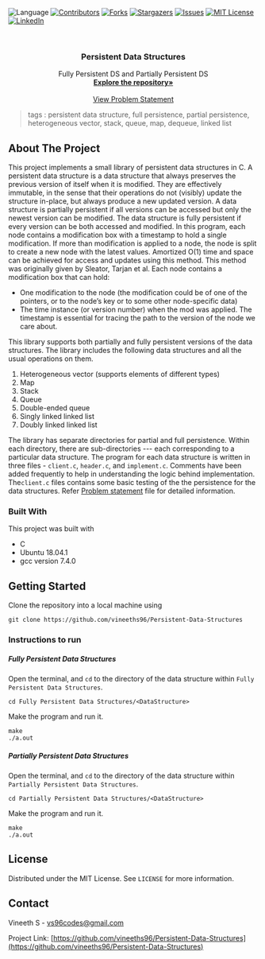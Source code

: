 ![Language](https://img.shields.io/badge/language-C-blue) [![Contributors][contributors-shield]][contributors-url] [![Forks][forks-shield]][forks-url] [![Stargazers][stars-shield]][stars-url] [![Issues][issues-shield]][issues-url] [![MIT License][license-shield]][license-url] [![LinkedIn][linkedin-shield]][linkedin-url]

<!-- PROJECT LOGO -->
<br />

<p align="center">
  <h3 align="center">Persistent Data Structures</h3>
  <p align="center">
    Fully Persistent DS and Partially Persistent DS  
    <br />
    <a href=https://github.com/vineeths96/Persistent-Data-Structures><strong>Explore the repository»</strong></a>
    <br />
    <br />
    <a href=https://github.com/vineeths96/Persistent-Data-Structures/blob/master/Problem%20Statement.pdf>View Problem Statement</a>
    </p>





</p>

> tags : persistent data structure, full persistence, partial persistence, heterogeneous vector, stack, queue, map, dequeue, linked list



<!-- ABOUT THE PROJECT -->

## About The Project

This project implements a small library of persistent data structures in C. A persistent data structure is a data structure that always preserves the previous version of itself when it is modified. They are effectively immutable, in the sense that their operations do not (visibly) update the
structure in-place, but always produce a new updated version. A data structure is partially persistent if all versions can be accessed but only the newest version can be modified. The data structure is fully persistent if every version can be both accessed and modified. In this program, each node contains a modification box with a timestamp to hold a single modification. If more than modification is applied to a node, the node is split to create a new node with the latest values. Amortized O(1) time and space can be achieved for access and updates using this method. This method was originally given by Sleator, Tarjan et al. Each node contains a modification box that can hold:

* One modification to the node (the modification could be of one of the pointers, or to the node’s key or to some other node-specific data)
* The time instance (or version number) when the mod was applied. The timestamp is essential for tracing the path to the version of the node we care about.

This library supports both partially and fully persistent versions of the data structures. The library includes the following data structures and all the usual operations on them.

1. Heterogeneous vector (supports elements of different types)
2. Map
3. Stack
4. Queue 
5. Double-ended queue
6. Singly linked linked list
7. Doubly linked linked list

The library has separate directories for partial and full persistence. Within each directory, there are sub-directories --- each corresponding to a particular data structure. The program for each data structure is written in three files - `client.c`, `header.c`, and `implement.c`. Comments have been added frequently to help in understanding the logic behind implementation. The`client.c` files contains some basic testing of the the persistence for the data structures. Refer [Problem statement](./Problem%20Statement.pdf) file for detailed information.



### Built With
This project was built with 

* C
* Ubuntu 18.04.1 
* gcc version 7.4.0



<!-- GETTING STARTED -->

## Getting Started

Clone the repository into a local machine using

```shell
git clone https://github.com/vineeths96/Persistent-Data-Structures
```

### Instructions to run

##### Fully Persistent Data Structures

Open the terminal, and `cd` to the directory of the data structure within `Fully Persistent Data Structures`.  

```
cd Fully Persistent Data Structures/<DataStructure>
```

Make the program and run it.

```shell
make
./a.out
```

##### Partially Persistent Data Structures

Open the terminal, and `cd` to the directory of the data structure within `Partially Persistent Data Structures`.  

```
cd Partially Persistent Data Structures/<DataStructure>
```

Make the program and run it.

```shell
make
./a.out
```



<!-- LICENSE -->

## License

Distributed under the MIT License. See `LICENSE` for more information.



<!-- CONTACT -->
## Contact

Vineeth S - vs96codes@gmail.com

Project Link: [https://github.com/vineeths96/Persistent-Data-Structures](https://github.com/vineeths96/Persistent-Data-Structures)




<!-- MARKDOWN LINKS & IMAGES -->
<!-- https://www.markdownguide.org/basic-syntax/#reference-style-links -->

[contributors-shield]: https://img.shields.io/github/contributors/vineeths96/Persistent-Data-Structures.svg?style=flat-square
[contributors-url]: https://github.com/vineeths96/Persistent-Data-Structures/graphs/contributors
[forks-shield]: https://img.shields.io/github/forks/vineeths96/Persistent-Data-Structures.svg?style=flat-square
[forks-url]: https://github.com/vineeths96/Persistent-Data-Structures/network/members
[stars-shield]: https://img.shields.io/github/stars/vineeths96/Persistent-Data-Structures.svg?style=flat-square
[stars-url]: https://github.com/vineeths96/Persistent-Data-Structures/stargazers
[issues-shield]: https://img.shields.io/github/issues/vineeths96/Persistent-Data-Structures.svg?style=flat-square
[issues-url]: https://github.com/vineeths96/Persistent-Data-Structures/issues
[license-shield]: https://img.shields.io/badge/License-MIT-yellow.svg
[license-url]: https://github.com/vineeths96/Persistent-Data-Structures/blob/master/LICENSE
[linkedin-shield]: https://img.shields.io/badge/-LinkedIn-black.svg?style=flat-square&logo=linkedin&colorB=555
[linkedin-url]: https://linkedin.com/in/vineeths

